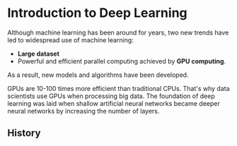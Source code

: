 # Introduction to Deep Learning

Although machine learning has been around for years, two new trends have led to widespread use of machine learning:
* **Large dataset**
* Powerful and efficient parallel computing achieved by **GPU computing**.

As a result, new models and algorithms have been developed.

GPUs are 10-100 times more efficient than traditional CPUs. That's why data scientists use GPUs when processing big data.
The foundation of deep learning was laid when shallow artificial neural networks became deeper neural networks by increasing the number of layers.

## History